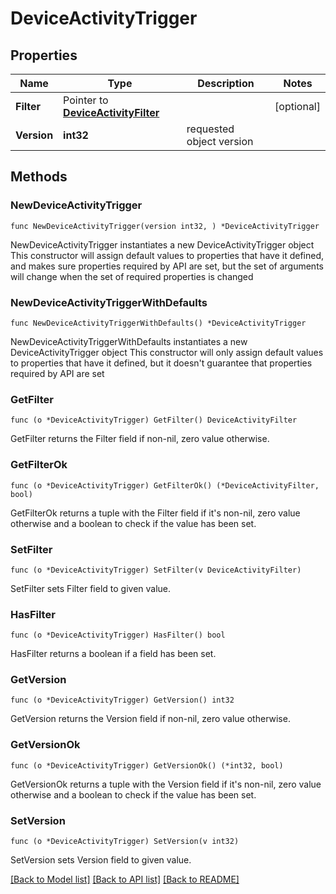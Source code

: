 # DeviceActivityTrigger

## Properties

Name | Type | Description | Notes
------------ | ------------- | ------------- | -------------
**Filter** | Pointer to [**DeviceActivityFilter**](DeviceActivityFilter.md) |  | [optional] 
**Version** | **int32** | requested object version | 

## Methods

### NewDeviceActivityTrigger

`func NewDeviceActivityTrigger(version int32, ) *DeviceActivityTrigger`

NewDeviceActivityTrigger instantiates a new DeviceActivityTrigger object
This constructor will assign default values to properties that have it defined,
and makes sure properties required by API are set, but the set of arguments
will change when the set of required properties is changed

### NewDeviceActivityTriggerWithDefaults

`func NewDeviceActivityTriggerWithDefaults() *DeviceActivityTrigger`

NewDeviceActivityTriggerWithDefaults instantiates a new DeviceActivityTrigger object
This constructor will only assign default values to properties that have it defined,
but it doesn't guarantee that properties required by API are set

### GetFilter

`func (o *DeviceActivityTrigger) GetFilter() DeviceActivityFilter`

GetFilter returns the Filter field if non-nil, zero value otherwise.

### GetFilterOk

`func (o *DeviceActivityTrigger) GetFilterOk() (*DeviceActivityFilter, bool)`

GetFilterOk returns a tuple with the Filter field if it's non-nil, zero value otherwise
and a boolean to check if the value has been set.

### SetFilter

`func (o *DeviceActivityTrigger) SetFilter(v DeviceActivityFilter)`

SetFilter sets Filter field to given value.

### HasFilter

`func (o *DeviceActivityTrigger) HasFilter() bool`

HasFilter returns a boolean if a field has been set.

### GetVersion

`func (o *DeviceActivityTrigger) GetVersion() int32`

GetVersion returns the Version field if non-nil, zero value otherwise.

### GetVersionOk

`func (o *DeviceActivityTrigger) GetVersionOk() (*int32, bool)`

GetVersionOk returns a tuple with the Version field if it's non-nil, zero value otherwise
and a boolean to check if the value has been set.

### SetVersion

`func (o *DeviceActivityTrigger) SetVersion(v int32)`

SetVersion sets Version field to given value.



[[Back to Model list]](../README.md#documentation-for-models) [[Back to API list]](../README.md#documentation-for-api-endpoints) [[Back to README]](../README.md)


